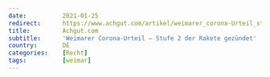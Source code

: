 ```yaml
---
date:          2021-01-25
redirect:      https://www.achgut.com/artikel/weimarer_corona-Urteil_stufe_2_der_rakete_gezuendet
title:         Achgut.com
subtitle:      'Weimarer Corona-Urteil – Stufe 2 der Rakete gezündet'
country:       DE
categories:    [Recht]
tags:          [weimar]
---
```

